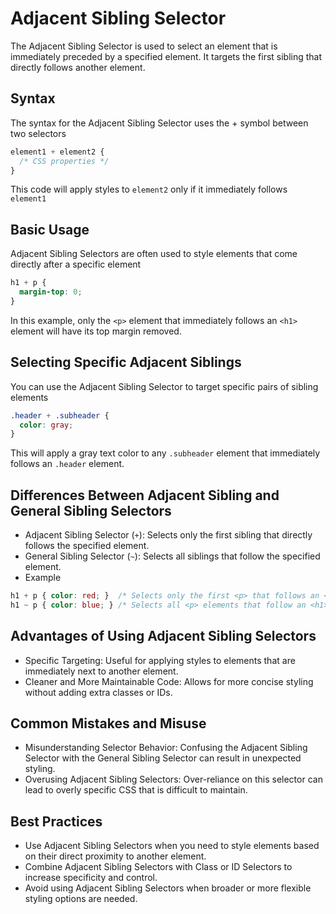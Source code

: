 # Adjacent Sibling Selector

The Adjacent Sibling Selector is used to select an element that is immediately preceded by a specified element. It targets the first sibling that directly follows another element.

## Syntax

The syntax for the Adjacent Sibling Selector uses the + symbol between two selectors

```css
element1 + element2 {
  /* CSS properties */
}
```

This code will apply styles to `element2` only if it immediately follows `element1`

## Basic Usage

Adjacent Sibling Selectors are often used to style elements that come directly after a specific element

```css
h1 + p {
  margin-top: 0;
}
```

In this example, only the `<p>` element that immediately follows an `<h1>` element will have its top margin removed.

## Selecting Specific Adjacent Siblings

You can use the Adjacent Sibling Selector to target specific pairs of sibling elements

```css
.header + .subheader {
  color: gray;
}
```

This will apply a gray text color to any `.subheader` element that immediately follows an `.header` element.

## Differences Between Adjacent Sibling and General Sibling Selectors

- Adjacent Sibling Selector (`+`): Selects only the first sibling that directly follows the specified element.
- General Sibling Selector (`~`): Selects all siblings that follow the specified element.
- Example

```css
h1 + p { color: red; }  /* Selects only the first <p> that follows an <h1> */
h1 ~ p { color: blue; } /* Selects all <p> elements that follow an <h1> */
```

## Advantages of Using Adjacent Sibling Selectors

- Specific Targeting: Useful for applying styles to elements that are immediately next to another element.
- Cleaner and More Maintainable Code: Allows for more concise styling without adding extra classes or IDs.

## Common Mistakes and Misuse

- Misunderstanding Selector Behavior: Confusing the Adjacent Sibling Selector with the General Sibling Selector can result in unexpected styling.
- Overusing Adjacent Sibling Selectors: Over-reliance on this selector can lead to overly specific CSS that is difficult to maintain.

## Best Practices

- Use Adjacent Sibling Selectors when you need to style elements based on their direct proximity to another element.
- Combine Adjacent Sibling Selectors with Class or ID Selectors to increase specificity and control.
- Avoid using Adjacent Sibling Selectors when broader or more flexible styling options are needed.